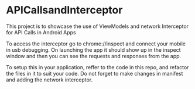 # APICallsandInterceptor
This project is to showcase the use of ViewModels and network Interceptor for API Calls in Android Apps

To access the interceptor go to chrome://inspect and connect your mobile in usb debugging.
On launching the app it should show up in the inspect window and then you can see the requests and responses from the app.

To setup this in your application, reffer to the code in this repo, and refactor the files in it to suit your code.
Do not forget to make changes in manifest and adding the network interceptor.
 
